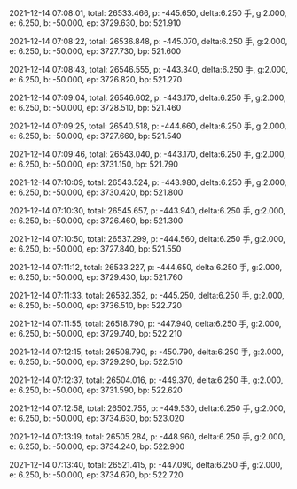 2021-12-14 07:08:01, total: 26533.466, p: -445.650, delta:6.250 手, g:2.000, e: 6.250, b: -50.000, ep: 3729.630, bp: 521.910

2021-12-14 07:08:22, total: 26536.848, p: -445.070, delta:6.250 手, g:2.000, e: 6.250, b: -50.000, ep: 3727.730, bp: 521.600

2021-12-14 07:08:43, total: 26546.555, p: -443.340, delta:6.250 手, g:2.000, e: 6.250, b: -50.000, ep: 3726.820, bp: 521.270

2021-12-14 07:09:04, total: 26546.602, p: -443.170, delta:6.250 手, g:2.000, e: 6.250, b: -50.000, ep: 3728.510, bp: 521.460

2021-12-14 07:09:25, total: 26540.518, p: -444.660, delta:6.250 手, g:2.000, e: 6.250, b: -50.000, ep: 3727.660, bp: 521.540

2021-12-14 07:09:46, total: 26543.040, p: -443.170, delta:6.250 手, g:2.000, e: 6.250, b: -50.000, ep: 3731.150, bp: 521.790

2021-12-14 07:10:09, total: 26543.524, p: -443.980, delta:6.250 手, g:2.000, e: 6.250, b: -50.000, ep: 3730.420, bp: 521.800

2021-12-14 07:10:30, total: 26545.657, p: -443.940, delta:6.250 手, g:2.000, e: 6.250, b: -50.000, ep: 3726.460, bp: 521.300

2021-12-14 07:10:50, total: 26537.299, p: -444.560, delta:6.250 手, g:2.000, e: 6.250, b: -50.000, ep: 3727.840, bp: 521.550

2021-12-14 07:11:12, total: 26533.227, p: -444.650, delta:6.250 手, g:2.000, e: 6.250, b: -50.000, ep: 3729.430, bp: 521.760

2021-12-14 07:11:33, total: 26532.352, p: -445.250, delta:6.250 手, g:2.000, e: 6.250, b: -50.000, ep: 3736.510, bp: 522.720

2021-12-14 07:11:55, total: 26518.790, p: -447.940, delta:6.250 手, g:2.000, e: 6.250, b: -50.000, ep: 3729.740, bp: 522.210

2021-12-14 07:12:15, total: 26508.790, p: -450.790, delta:6.250 手, g:2.000, e: 6.250, b: -50.000, ep: 3729.290, bp: 522.510

2021-12-14 07:12:37, total: 26504.016, p: -449.370, delta:6.250 手, g:2.000, e: 6.250, b: -50.000, ep: 3731.590, bp: 522.620

2021-12-14 07:12:58, total: 26502.755, p: -449.530, delta:6.250 手, g:2.000, e: 6.250, b: -50.000, ep: 3734.630, bp: 523.020

2021-12-14 07:13:19, total: 26505.284, p: -448.960, delta:6.250 手, g:2.000, e: 6.250, b: -50.000, ep: 3734.240, bp: 522.900

2021-12-14 07:13:40, total: 26521.415, p: -447.090, delta:6.250 手, g:2.000, e: 6.250, b: -50.000, ep: 3734.670, bp: 522.720